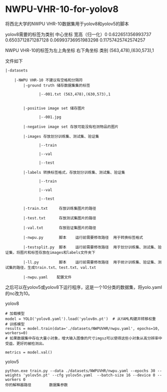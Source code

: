 # NWPU-VHR-10-for-yolov8
将西北大学的NWPU VHR-10数据集用于yolov8和yolov5的脚本

yolov8需要的标签为类别 中心坐标 宽高（归一化）0 0.622651356993737 0.6503712871287128 0.06993736951983298 0.11757425742574257

NWPU VHR-10的标签为左上角坐标 右下角坐标 类别 (563,478),(630,573),1 

文件如下


    |-datasets

        |-NWPU VHR-10 不建议有空格和分隔符
            |-ground truth 储存数据集集的标签
    
                   |--001.txt (563,478),(630,573),1
    
    
            |-positive image set 储存图片
    
                   |--001.jpg
    
            |-negative image set 存放可能没有检测物品的图片
    
            |-images 存放划分训练集、测试集、验证集
    
                   |--train
    
                   |--val
    
                   |--test
    
            |-labels 转换标签格式，存放划分训练集、测试集、验证集
    
                   |--train
    
                   |--val
    
                   |--test
            
            |-train.txt     存放训练集图片的路径
    
            |-test.txt      存放测试集图片的路径
    
            |-val.txt       存放验证集图片的路径
    
            |-nwpu.py       脚本    运行前需要修改路径  用于转换标签格式
    
            |-testsplit.py  脚本    运行前需要修改路径  用于划分训练集、测试集、验证集，将图片和标签存放在images和labels文件夹下
    
            |-ll.py         脚本    运行前需要修改路径  用于统计训练集、验证集、测试集的路径，生成train.txt、test.txt、val.txt

            |-nwpu.yaml    配置文件


之后可以在yolov5或yolov8下运行程序，这是一个10分类的数据集，将yolo.yaml的nc改为10。

yolov8

    # 加载模型
    model = YOLO('yolov8.yaml').load('yolov8n.pt')  # 从YAML构建并转移权重
    # 训练模型
    results = model.train(data='./datasets/NWPUVHR/nwpu.yaml', epochs=10,  workers=0)
    # 如果数据集中存在大量小对象，增大输入图像的尺寸imgsz可以使得这些小对象从高分辨率中受益，更好的被检测出。
 
    metrics = model.val()


yolov5

    python.exe train.py --data ./datasets/NWPUVHR/nwpu.yaml --epochs 30 --weights 'yolov5n.pt' --cfg yolov5n.yaml  --batch-size 16 --device 0 --workers 0
    你的解释器路径        数据集参数

